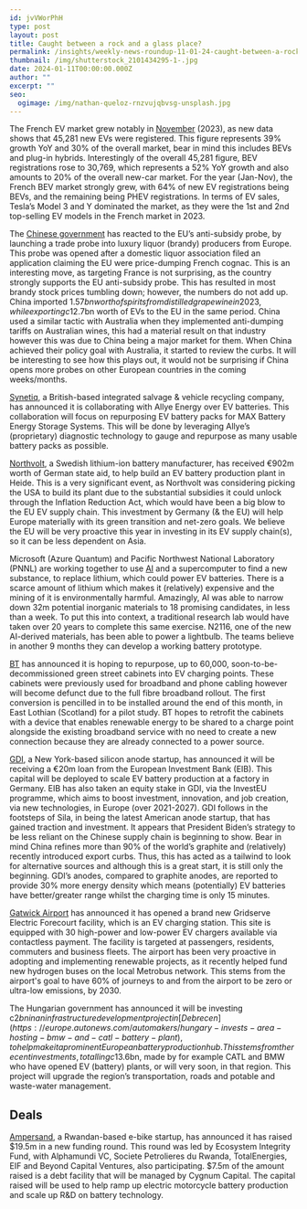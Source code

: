 ```yaml
---
id: jvVWorPhH
type: post
layout: post
title: Caught between a rock and a glass place?
permalink: /insights/weekly-news-roundup-11-01-24-caught-between-a-rock-and-a-glass-place/
thumbnail: /img/shutterstock_2101434295-1-.jpg
date: 2024-01-11T00:00:00.000Z
author: ""
excerpt: ""
seo:
  ogimage: /img/nathan-queloz-rnzvujqbvsg-unsplash.jpg
---
```

The French EV market grew notably in [November](https://autovista24.autovistagroup.com/news/bevs-boom-in-november-french-ev-market/?utm_medium=email&utm_source=eloqua&utm_campaign=FY23%20-%20Autovista24%20Daily%20Email-AUG%20update&utm_term=BEVs%20boom%20in%20November%E2%80%99s%20French%20EV%20market%2C%20and%20What%20is%20bi-directional%20charging%3F&utm_content=FY21-DB%20Wednesday) (2023), as new data shows that 45,281 new EVs were registered. This figure represents 39% growth YoY and 30% of the overall market, bear in mind this includes BEVs and plug-in hybrids. Interestingly of the overall 45,281 figure, BEV registrations rose to 30,769, which represents a 52% YoY growth and also amounts to 20% of the overall new-car market. For the year (Jan-Nov), the French BEV market strongly grew, with 64% of new EV registrations being BEVs, and the remaining being PHEV registrations. In terms of EV sales, Tesla’s Model 3 and Y dominated the market, as they were the 1st and 2nd top-selling EV models in the French market in 2023.

The [Chinese government](https://www.bloomberg.com/news/articles/2024-01-05/china-starts-anti-dumping-probe-on-brandy-from-eu?sref=uFYGeRuc) has reacted to the EU’s anti-subsidy probe, by launching a trade probe into luxury liquor (brandy) producers from Europe. This probe was opened after a domestic liquor association filed an application claiming the EU were price-dumping French cognac. This is an interesting move, as targeting France is not surprising, as the country strongly supports the EU anti-subsidy probe. This has resulted in most brandy stock prices tumbling down; however, the numbers do not add up. China imported $1.57bn worth of spirits from distilled grape wine in 2023, while exporting c$12.7bn worth of EVs to the EU in the same period. China used a similar tactic with Australia when they implemented anti-dumping tariffs on Australian wines, this had a material result on that industry however this was due to China being a major market for them. When China achieved their policy goal with Australia, it started to review the curbs. It will be interesting to see how this plays out, it would not be surprising if China opens more probes on other European countries in the coming weeks/months.

[Synetiq](https://www.bodyshopmag.com/2024/news/synetiq-signs-innovative-ev-battery-deal/), a British-based integrated salvage & vehicle recycling company, has announced it is collaborating with Allye Energy over EV batteries. This collaboration will focus on repurposing EV battery packs for MAX Battery Energy Storage Systems. This will be done by leveraging Allye’s (proprietary) diagnostic technology to gauge and repurpose as many usable battery packs as possible.

[Northvolt](https://www.power-technology.com/news/northvolt-ev-battery-plant-germany-us/?cf-view&cf-closed), a Swedish lithium-ion battery manufacturer, has received €902m worth of German state aid, to help build an EV battery production plant in Heide. This is a very significant event, as Northvolt was considering picking the USA to build its plant due to the substantial subsidies it could unlock through the Inflation Reduction Act, which would have been a big blow to the EU EV supply chain. This investment by Germany (& the EU) will help Europe materially with its green transition and net-zero goals. We believe the EU will be very proactive this year in investing in its EV supply chain(s), so it can be less dependent on Asia.

Microsoft (Azure Quantum) and Pacific Northwest National Laboratory (PNNL) are working together to use [AI](https://www.fleetnews.co.uk/news/ai-finds-lithium-replacement-for-electric-vehicle-batteries) and a supercomputer to find a new substance, to replace lithium, which could power EV batteries. There is a scarce amount of lithium which makes it (relatively) expensive and the mining of it is environmentally harmful. Amazingly, AI was able to narrow down 32m potential inorganic materials to 18 promising candidates, in less than a week. To put this into context, a traditional research lab would have taken over 20 years to complete this same exercise. N2116, one of the new AI-derived materials, has been able to power a lightbulb. The teams believe in another 9 months they can develop a working battery prototype.

[BT](https://www.bbc.co.uk/news/technology-67873890) has announced it is hoping to repurpose, up to 60,000, soon-to-be-decommissioned green street cabinets into EV charging points. These cabinets were previously used for broadband and phone cabling however will become defunct due to the full fibre broadband rollout. The first conversion is pencilled in to be installed around the end of this month, in East Lothian (Scotland) for a pilot study. BT hopes to retrofit the cabinets with a device that enables renewable energy to be shared to a charge point alongside the existing broadband service with no need to create a new connection because they are already connected to a power source.

[GDI](https://www.reuters.com/business/autos-transportation/gdi-gets-22mln-eib-scale-up-ev-silicon-anode-production-2024-01-09/), a New York-based silicon anode startup, has announced it will be receiving a €20m loan from the European Investment Bank (EIB). This capital will be deployed to scale EV battery production at a factory in Germany. EIB has also taken an equity stake in GDI, via the InvestEU programme, which aims to boost investment, innovation, and job creation, via new technologies, in Europe (over 2021-2027). GDI follows in the footsteps of Sila, in being the latest American anode startup, that has gained traction and investment. It appears that President Biden’s strategy to be less reliant on the Chinese supply chain is beginning to show. Bear in mind China refines more than 90% of the world’s graphite and (relatively) recently introduced export curbs. Thus, this has acted as a tailwind to look for alternative sources and although this is a great start, it is still only the beginning. GDI’s anodes, compared to graphite anodes, are reported to provide 30% more energy density which means (potentially) EV batteries have better/greater range whilst the charging time is only 15 minutes.

[Gatwick Airport](https://www.internationalairportreview.com/news/191796/london-gatwick-becomes-first-international-airport-to-open-dedicated-electric-vehicle-charging-station-electric-forecourt/#:~:text=CREDIT%3A%20GRIDSERVE-,London%20Gatwick%20has%20become%20the%20first%20international%20airport%20to%20open,use%20from%2008%20January%202024.) has announced it has opened a brand new Gridserve Electric Forecourt facility, which is an EV charging station. This site is equipped with 30 high-power and low-power EV chargers available via contactless payment. The facility is targeted at passengers, residents, commuters and business fleets. The airport has been very proactive in adopting and implementing renewable projects, as it recently helped fund new hydrogen buses on the local Metrobus network. This stems from the airport's goal to have 60% of journeys to and from the airport to be zero or ultra-low emissions, by 2030.

The Hungarian government has announced it will be investing c$2bn in an infrastructure development project in [Debrecen](https://europe.autonews.com/automakers/hungary-invests-area-hosting-bmw-and-catl-battery-plant), to help make it a prominent European battery production hub. This stems from the recent investments, totalling c$13.6bn, made by for example CATL and BMW who have opened EV (battery) plants, or will very soon, in that region. This project will upgrade the region’s transportation, roads and potable and waste-water management.

## **Deals**

[Ampersand](https://disrupt-africa.com/2024/01/04/rwandan-e-bike-startup-ampersand-banks-19-5m-funding/), a Rwandan-based e-bike startup, has announced it has raised $19.5m in a new funding round. This round was led by Ecosystem Integrity Fund, with Alphamundi VC, Societe Petrolieres du Rwanda, TotalEnergies, EIF and Beyond Capital Ventures, also participating. $7.5m of the amount raised is a debt facility that will be managed by Cygnum Capital. The capital raised will be used to help ramp up electric motorcycle battery production and scale up R&D on battery technology.